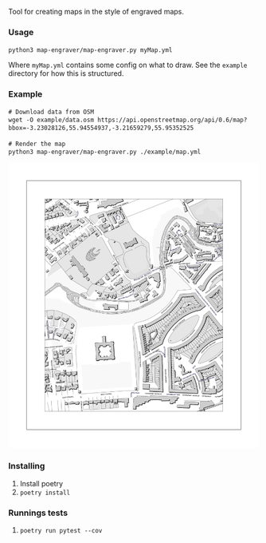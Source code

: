 Tool for creating maps in the style of engraved maps.

### Usage

`python3 map-engraver/map-engraver.py myMap.yml`

Where `myMap.yml` contains some config on what to draw. See the `example` directory for how this is structured.

### Example

```
# Download data from OSM
wget -O example/data.osm https://api.openstreetmap.org/api/0.6/map?bbox=-3.23028126,55.94554937,-3.21659279,55.95352525

# Render the map
python3 map-engraver/map-engraver.py ./example/map.yml
```

![An example of the output](example.png)

### Installing

1. Install poetry
2. `poetry install`

### Runnings tests

1. `poetry run pytest --cov`
